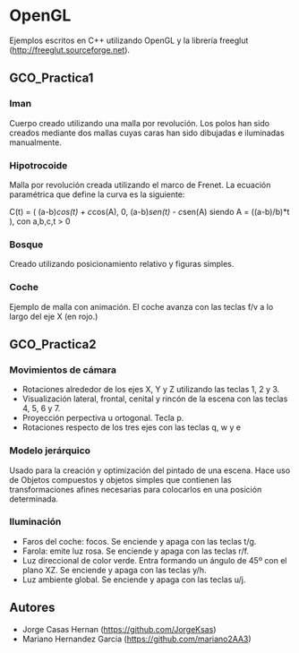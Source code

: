 # OpenGL

Ejemplos escritos en C++ utilizando OpenGL y la librería  freeglut (http://freeglut.sourceforge.net).

## GCO_Practica1

### Iman

Cuerpo creado utilizando una malla por revolución. Los polos han sido creados mediante dos mallas cuyas caras han sido dibujadas e iluminadas manualmente.

### Hipotrocoide

Malla por revolución creada utilizando el marco de Frenet. La ecuación paramétrica que define la curva es la siguiente:

C(t) = ( (a-b)*cos(t) + c*cos(A), 0, (a-b)*sen(t) - c*sen(A)  siendo A = ((a-b)/b)*t ), con a,b,c,t > 0

### Bosque

Creado utilizando posicionamiento relativo y figuras simples.

### Coche

Ejemplo de malla con animación. El coche avanza con las teclas f/v a lo largo del eje X (en rojo.)

## GCO_Practica2

### Movimientos de cámara

* Rotaciones alrededor  de los ejes X, Y y Z utilizando las teclas 1, 2 y 3.
* Visualización lateral, frontal, cenital y rincón de la escena con las teclas 4, 5, 6 y 7.
* Proyección perpectiva u ortogonal. Tecla p.
* Rotaciones respecto de los tres ejes con las teclas q, w y e

### Modelo jerárquico

Usado para la creación y optimización del pintado de una escena. Hace uso de Objetos compuestos y objetos simples que contienen las transformaciones afines necesarias para colocarlos en una posición determinada.

### Iluminación

* Faros del coche: focos. Se enciende y apaga con las teclas t/g.
* Farola: emite luz rosa. Se enciende y apaga con las teclas r/f.
* Luz direccional de color verde. Entra formando un ángulo de 45º con el plano XZ. Se enciende y apaga con las teclas y/h.
* Luz ambiente global. Se enciende y apaga con las teclas u/j.


## Autores

* Jorge Casas Hernan (https://github.com/JorgeKsas)
* Mariano Hernandez Garcia (https://github.com/mariano2AA3)


